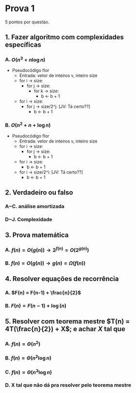 # Prova 1

5 pontos por questão.

## 1. Fazer algoritmo com complexidades específicas

### A. $O(n^3 + n \log n)$

- Pseudocódigo flor
  - Entrada: vetor de inteiros v, inteiro size
  - for i -> size:
    - for j -> size:
      - for k -> size:
        - b <- b + 1
  - for i -> size:
    - for j -> size/2^j: [JV: Tá certo??]
      - b <- b + 1

### B. $O(n^2 + n + \log n)$

- Pseudocódigo flor
  - Entrada: vetor de inteiros v, inteiro size
  - for i -> size:
    - for j -> size:
      - b <- b + 1
  - for i -> size:
    - b <- b + 1
  - for i -> size/2^i: [JV: Tá certo??]
    - b <- b + 1

## 2. Verdadeiro ou falso

### A~C. análise amortizada

### D~J. Complexidade

## 3. Prova matemática

### A. $f(n) = O(g(n)) \rightarrow 2^{f(n)} = O(2^{g(n)})$

### B. $f(n) = O(g(n)) \rightarrow g(n) = \Omega (f(n))$

## 4. Resolver equações de recorrência

### A. $F(n) = F(n-1) + \frac{n}{2}$

### B. $F(n) = F(n-1) + \log(n)$

## 5. Resolver com teorema mestre $T(n) = 4T(\frac{n}{2}) + X$; e achar $X$ tal que

### A. $f(n) = \Theta(n^2)$

### B. $f(n) = \Theta(n^2 \log n)$

### C. $f(n) = \Theta(n^3 \log n)$

### D. X tal que não dá pra resolver pelo teorema mestre
